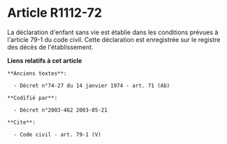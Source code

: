 # Article R1112-72

La déclaration d'enfant sans vie est établie dans les conditions prévues à l'article 79-1 du code civil. Cette déclaration
est enregistrée sur le registre des décès de l'établissement.

**Liens relatifs à cet article**

	**Anciens textes**:

	  - Décret n°74-27 du 14 janvier 1974 - art. 71 (Ab)

	**Codifié par**:

	  - Décret n°2003-462 2003-05-21

	**Cite**:

	  - Code civil - art. 79-1 (V)
